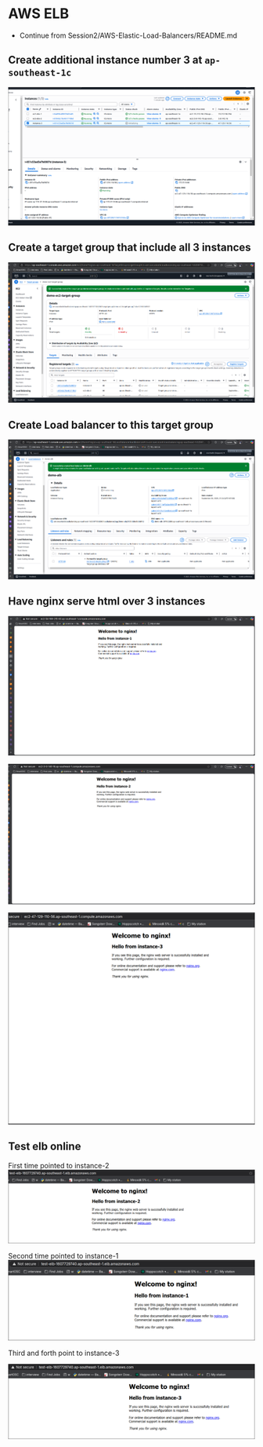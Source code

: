 # AWS ELB

- Continue from Session2/AWS-Elastic-Load-Balancers/README.md

## Create additional instance number 3 at `ap-southeast-1c`

![alt text](./assets/image.png)

## Create a target group that include all 3 instances

![alt text](./assets/image-1.png)

## Create Load balancer to this target group

![alt text](./assets/image-2.png)

## Have nginx serve html over 3 instances

![alt text](./assets/image-3.png)

![alt text](./assets/image-4.png)

![alt text](./assets/image-5.png)

## Test elb online

First time pointed to instance-2
![alt text](./assets/image-6.png)

Second time pointed to instance-1
![alt text](./assets/image-7.png)

Third and forth point to instance-3

![alt text](./assets/image-8.png)